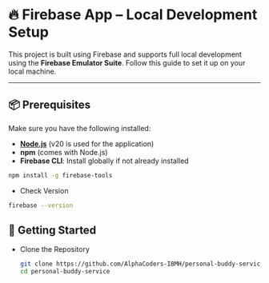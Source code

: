 # 🔥 Firebase App – Local Development Setup

This project is built using Firebase and supports full local development using the **Firebase Emulator Suite**. Follow this guide to set it up on your local machine.

---

## 📦 Prerequisites

Make sure you have the following installed:

- **[Node.js](https://nodejs.org/)** (v20 is used for the application)
- **npm** (comes with Node.js)
- **Firebase CLI**: Install globally if not already installed

```bash
npm install -g firebase-tools
```
- Check Version
```bash
firebase --version
```

## 🚀 Getting Started
- Clone the Repository
  ```bash
  git clone https://github.com/AlphaCoders-IBMH/personal-buddy-service.git
  cd personal-buddy-service
  ```
